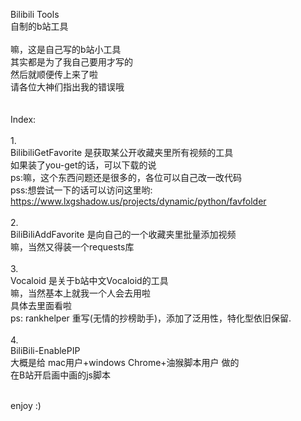Bilibili Tools<br>
自制的b站工具<br>
<br>
嘛，这是自己写的b站小工具<br>
其实都是为了我自己要用才写的<br>
然后就顺便传上来了啦<br>
请各位大神们指出我的错误哦<br>
<br>
<br>
Index:<br>
<br>
1.<br>
BilibiliGetFavorite 是获取某公开收藏夹里所有视频的工具<br>
如果装了you-get的话，可以下载的说<br>
ps:嘛，这个东西问题还是很多的，各位可以自己改一改代码<br>
pss:想尝试一下的话可以访问这里哟: https://www.lxgshadow.us/projects/dynamic/python/favfolder<br>
<br>
2.<br>
BiliBiliAddFavorite 是向自己的一个收藏夹里批量添加视频<br>
嘛，当然又得装一个requests库<br>
<br>
3.<br>
Vocaloid 是关于b站中文Vocaloid的工具<br>
嘛，当然基本上就我一个人会去用啦<br>
具体去里面看啦<br>
ps: rankhelper 重写(无情的抄榜助手)，添加了泛用性，特化型依旧保留.<br>
<br>
4.<br>
BiliBili-EnablePIP<br>
大概是给 mac用户+windows Chrome+油猴脚本用户 做的<br>
在B站开启画中画的js脚本<br>
<br>


enjoy :)<br>
<br>



